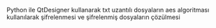 Python ile QtDesigner kullanarak txt uzantılı dosyaların aes algoritması kullanılarak şifrelenmesi ve şifrelenmiş dosyaların çözülmesi
